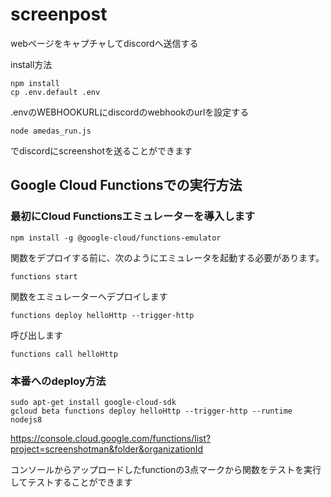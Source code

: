 # screenpost

webページをキャプチャしてdiscordへ送信する

install方法

```
npm install
cp .env.default .env
```

.envのWEBHOOKURLにdiscordのwebhookのurlを設定する

```
node amedas_run.js
```
でdiscordにscreenshotを送ることができます

## Google Cloud Functionsでの実行方法

### 最初にCloud Functionsエミュレーターを導入します

```
npm install -g @google-cloud/functions-emulator
```

関数をデプロイする前に、次のようにエミュレータを起動する必要があります。

```
functions start
```

関数をエミュレーターへデプロイします

```
functions deploy helloHttp --trigger-http
```

呼び出します

```
functions call helloHttp
```

### 本番へのdeploy方法

```
sudo apt-get install google-cloud-sdk
gcloud beta functions deploy helloHttp --trigger-http --runtime nodejs8
```

https://console.cloud.google.com/functions/list?project=screenshotman&folder&organizationId

コンソールからアップロードしたfunctionの3点マークから関数をテストを実行してテストすることができます
